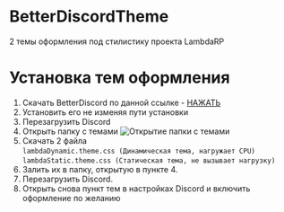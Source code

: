 # BetterDiscordTheme
2 темы оформления под стилистику проекта LambdaRP
# Установка тем оформления

1. Скачать BetterDiscord по данной ссылке - <a href="https://1drv.ms/u/s!AuJ0LP3jVWoykxDFVOQxiUe8_aBp">НАЖАТЬ</a>
2. Установить его не изменяя пути установки
3. Перезагрузить Discord
4. Открыть папку с темами
![Открытие папки с темами](http://s1.lambdarp.ru/qweqasfsgf4.png)
5. Скачать 2 файла<br/>
`lambdaDynamic.theme.css (Динамическая тема, нагружает CPU)`<br/>
`lambdaStatic.theme.css (Статическая тема, не вызывает нагрузку)`<br/>
6. Залить их в папку, открытую в пункте 4.
7. Перезагрузить Discord.
8. Открыть снова пункт тем в настройках Discord и включить оформление по желанию

